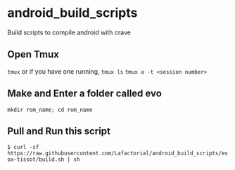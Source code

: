 # android_build_scripts
Build scripts to compile android with crave

## Open Tmux

```tmux```
or if you have one running,
```tmux ls```
```tmux a -t <session number>```

## Make and Enter a folder called evo
```mkdir rom_name; cd rom_name```

## Pull and Run this script
```$ curl -sf https://raw.githubusercontent.com/Lafactorial/android_build_scripts/evox-tissot/build.sh | sh```
